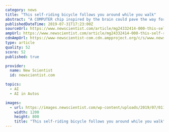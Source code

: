 ```yaml
---
category: news
title: "This self-riding bicycle follows you around while you walk"
abstract: "A COMPUTER chip inspired by the brain could pave the way for artificial intelligence with a broader range of abilities. The chip has been used to control an autonomous bicycle, but one day it might power self-driving cars and smart robots. Shi Luping at ..."
publishedDateTime: 2019-07-31T17:23:00Z
sourceUrl: https://www.newscientist.com/article/mg24332414-000-this-self-riding-bicycle-follows-you-around-while-you-walk/
ampUrl: https://www.newscientist.com/article/mg24332414-000-this-self-riding-bicycle-follows-you-around-while-you-walk/amp/
cdnAmpUrl: https://www-newscientist-com.cdn.ampproject.org/c/s/www.newscientist.com/article/mg24332414-000-this-self-riding-bicycle-follows-you-around-while-you-walk/amp/
type: article
quality: 52
score: 52
published: true

provider:
  name: New Scientist
  id: newscientist.com

topics:
  - AI
  - AI in Autos

images:
  - url: https://images.newscientist.com/wp-content/uploads/2019/07/01103053/photo-2-for-new-scientist.jpg
    width: 1200
    height: 800
    title: "This self-riding bicycle follows you around while you walk"
---
```

